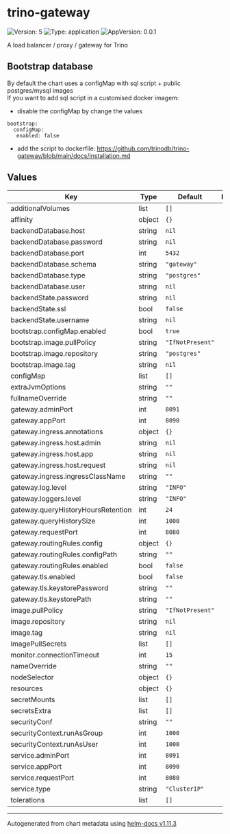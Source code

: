 # trino-gateway

![Version: 5](https://img.shields.io/badge/Version-5-informational?style=flat-square) ![Type: application](https://img.shields.io/badge/Type-application-informational?style=flat-square) ![AppVersion: 0.0.1](https://img.shields.io/badge/AppVersion-0.0.1-informational?style=flat-square)

A load balancer / proxy / gateway for Trino


## Bootstrap database

By default the chart uses a configMap with sql script + public postgres/mysql images <br />
If you want to add sql script in a customised docker imagem:

- disable the configMap by change the values

```
bootstrap:
  configMap:
   enabled: false
```

- add the script to dockerfile: https://github.com/trinodb/trino-gateway/blob/main/docs/installation.md

## Values

| Key | Type | Default | Description |
|-----|------|---------|-------------|
| additionalVolumes | list | `[]` |  |
| affinity | object | `{}` |  |
| backendDatabase.host | string | `nil` |  |
| backendDatabase.password | string | `nil` |  |
| backendDatabase.port | int | `5432` |  |
| backendDatabase.schema | string | `"gateway"` |  |
| backendDatabase.type | string | `"postgres"` |  |
| backendDatabase.user | string | `nil` |  |
| backendState.password | string | `nil` |  |
| backendState.ssl | bool | `false` |  |
| backendState.username | string | `nil` |  |
| bootstrap.configMap.enabled | bool | `true` |  |
| bootstrap.image.pullPolicy | string | `"IfNotPresent"` |  |
| bootstrap.image.repository | string | `"postgres"` |  |
| bootstrap.image.tag | string | `nil` |  |
| configMap | list | `[]` |  |
| extraJvmOptions | string | `""` |  |
| fullnameOverride | string | `""` |  |
| gateway.adminPort | int | `8091` |  |
| gateway.appPort | int | `8090` |  |
| gateway.ingress.annotations | object | `{}` |  |
| gateway.ingress.host.admin | string | `nil` |  |
| gateway.ingress.host.app | string | `nil` |  |
| gateway.ingress.host.request | string | `nil` |  |
| gateway.ingress.ingressClassName | string | `""` |  |
| gateway.log.level | string | `"INFO"` |  |
| gateway.loggers.level | string | `"INFO"` |  |
| gateway.queryHistoryHoursRetention | int | `24` |  |
| gateway.queryHistorySize | int | `1000` |  |
| gateway.requestPort | int | `8080` |  |
| gateway.routingRules.config | object | `{}` |  |
| gateway.routingRules.configPath | string | `""` |  |
| gateway.routingRules.enabled | bool | `false` |  |
| gateway.tls.enabled | bool | `false` |  |
| gateway.tls.keystorePassword | string | `""` |  |
| gateway.tls.keystorePath | string | `""` |  |
| image.pullPolicy | string | `"IfNotPresent"` |  |
| image.repository | string | `nil` |  |
| image.tag | string | `nil` |  |
| imagePullSecrets | list | `[]` |  |
| monitor.connectionTimeout | int | `15` |  |
| nameOverride | string | `""` |  |
| nodeSelector | object | `{}` |  |
| resources | object | `{}` |  |
| secretMounts | list | `[]` |  |
| secretsExtra | list | `[]` |  |
| securityConf | string | `""` |  |
| securityContext.runAsGroup | int | `1000` |  |
| securityContext.runAsUser | int | `1000` |  |
| service.adminPort | int | `8091` |  |
| service.appPort | int | `8090` |  |
| service.requestPort | int | `8080` |  |
| service.type | string | `"ClusterIP"` |  |
| tolerations | list | `[]` |  |

----------------------------------------------
Autogenerated from chart metadata using [helm-docs v1.11.3](https://github.com/norwoodj/helm-docs/releases/v1.11.3)

